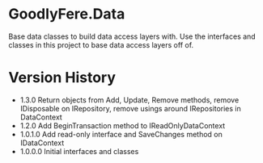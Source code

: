# GoodlyFere.Data

Base data classes to build data access layers with.  Use the interfaces and classes
in this project to base data access layers off of.

# Version History
- 1.3.0 Return objects from Add, Update, Remove methods, remove IDisposable on IRepository, remove usings around IRepositories in DataContext
- 1.2.0 Add BeginTransaction method to IReadOnlyDataContext
- 1.0.1.0 Add read-only interface and SaveChanges method on IDataContext
- 1.0.0.0 Initial interfaces and classes


